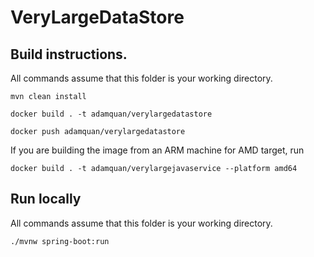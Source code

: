 # VeryLargeDataStore

## Build instructions. 
All commands assume that this folder is your working directory.

```
mvn clean install

docker build . -t adamquan/verylargedatastore

docker push adamquan/verylargedatastore
```

If you are building the image from an ARM machine for AMD target, run

```
docker build . -t adamquan/verylargejavaservice --platform amd64
```

## Run locally
All commands assume that this folder is your working directory.
```
./mvnw spring-boot:run
```
